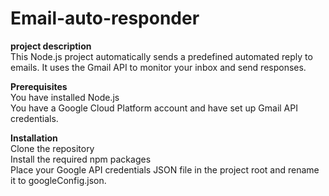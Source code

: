 # Email-auto-responder

**project description**  
This Node.js project automatically sends a predefined automated reply to emails. It uses the Gmail API to monitor your inbox and send responses.  

**Prerequisites**  
You have installed Node.js   
You have a Google Cloud Platform account and have set up Gmail API credentials.  

**Installation**  
Clone the repository  
Install the required npm packages  
Place your Google API credentials JSON file in the project root and rename it to googleConfig.json.  
